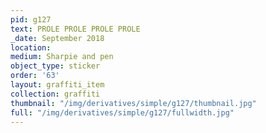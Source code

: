 ```yaml
---
pid: g127
text: PROLE PROLE PROLE PROLE
_date: September 2018
location: 
medium: Sharpie and pen
object_type: sticker
order: '63'
layout: graffiti_item
collection: graffiti
thumbnail: "/img/derivatives/simple/g127/thumbnail.jpg"
full: "/img/derivatives/simple/g127/fullwidth.jpg"
---
```

